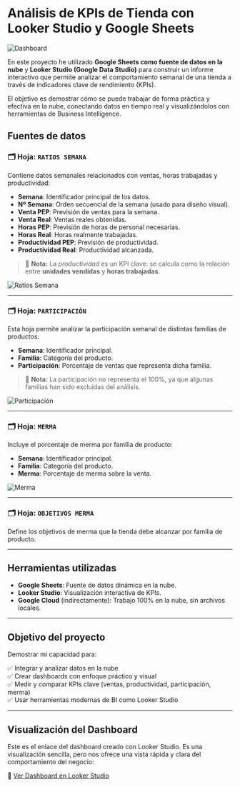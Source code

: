 # Análisis de KPIs de Tienda con Looker Studio y Google Sheets

![Dashboard](https://github.com/user-attachments/assets/ecd830b0-3766-4f40-8217-cdc549235ab3)

En este proyecto he utilizado **Google Sheets como fuente de datos en la nube** y **Looker Studio (Google Data Studio)** para construir un informe interactivo que permite analizar el comportamiento semanal de una tienda a través de indicadores clave de rendimiento (KPIs).

El objetivo es demostrar cómo se puede trabajar de forma práctica y efectiva en la nube, conectando datos en tiempo real y visualizándolos con herramientas de Business Intelligence.

## Fuentes de datos

### 🗂 Hoja: `RATIOS SEMANA`

Contiene datos semanales relacionados con ventas, horas trabajadas y productividad:

- **Semana**: Identificador principal de los datos.
- **Nº Semana**: Orden secuencial de la semana (usado para diseño visual).
- **Venta PEP**: Previsión de ventas para la semana.
- **Venta Real**: Ventas reales obtenidas.
- **Horas PEP**: Previsión de horas de personal necesarias.
- **Horas Real**: Horas realmente trabajadas.
- **Productividad PEP**: Previsión de productividad.
- **Productividad Real**: Productividad alcanzada.

> 📌 **Nota:** La *productividad* es un KPI clave: se calcula como la relación entre **unidades vendidas** y **horas trabajadas**.

![Ratios Semana](https://github.com/user-attachments/assets/fe85e07c-ea60-4622-b496-4d2703a08b4a)

---

### 🗂 Hoja: `PARTICIPACIÓN`

Esta hoja permite analizar la participación semanal de distintas familias de productos:

- **Semana**: Identificador principal.
- **Familia**: Categoría del producto.
- **Participación**: Porcentaje de ventas que representa dicha familia.

> 📌 **Nota:** La participación no representa el 100%, ya que algunas familias han sido excluidas del análisis.

![Participación](https://github.com/user-attachments/assets/bc67cf41-696e-4f50-9fd8-5c2c03b31622)

---

### 🗂 Hoja: `MERMA`

Incluye el porcentaje de merma por familia de producto:

- **Semana**: Identificador principal.
- **Familia**: Categoría del producto.
- **Merma**: Porcentaje de merma sobre la venta.

![Merma](https://github.com/user-attachments/assets/93d2b0f0-872d-45af-8720-8b1612ad6df4)

---

### 🗂 Hoja: `OBJETIVOS MERMA`

Define los objetivos de merma que la tienda debe alcanzar por familia de producto.

---

## Herramientas utilizadas

- **Google Sheets**: Fuente de datos dinámica en la nube.
- **Looker Studio**: Visualización interactiva de KPIs.
- **Google Cloud** (indirectamente): Trabajo 100% en la nube, sin archivos locales.

---

## Objetivo del proyecto

Demostrar mi capacidad para:

✅ Integrar y analizar datos en la nube  
✅ Crear dashboards con enfoque práctico y visual  
✅ Medir y comparar KPIs clave (ventas, productividad, participación, merma)  
✅ Usar herramientas modernas de BI como Looker Studio

---

## Visualización del Dashboard

Este es el enlace del dashboard creado con Looker Studio. Es una visualización sencilla, pero nos ofrece una vista rápida y clara del comportamiento del negocio:

🔗 [Ver Dashboard en Looker Studio](https://lookerstudio.google.com/s/rw1NQMLw_eQ)
